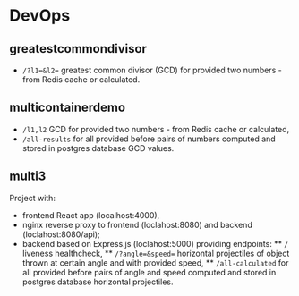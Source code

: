 # DevOps

## greatestcommondivisor
* `/?l1=&l2=` greatest common divisor (GCD) for provided two numbers - from Redis cache or calculated.

## multicontainerdemo
* `/l1,l2` GCD for provided two numbers - from Redis cache or calculated,
* `/all-results` for all provided before pairs of numbers computed and stored in postgres database GCD values.

## multi3
Project with:
* frontend React app (localhost:4000),
* nginx reverse proxy to frontend (loclahost:8080) and backend (loclahost:8080/api);
* backend based on Express.js (loclahost:5000) providing endpoints:
** `/` liveness healthcheck,
** `/?angle=&speed=` horizontal projectiles of object thrown at certain angle and with provided speed,
** `/all-calculated` for all provided before pairs of angle and speed computed and stored in postgres database horizontal projectiles.
